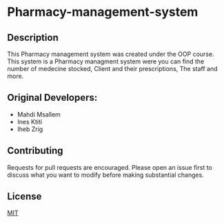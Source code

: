 # Pharmacy-management-system
## Description
This Pharmacy management system was created under the OOP course. This system is a Pharmacy managment system were you can find the number of medecine stocked, Client and their prescriptions, The staff and more.
## Original Developers:
- Mahdi Msallem
- Ines Ktiti
- Iheb Zrig
## Contributing
Requests for pull requests are encouraged. Please open an issue first to discuss what you want to modify before making substantial changes.

 ## License
 [MIT](https://choosealicense.com/licenses/mit/)
